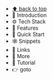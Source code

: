 - [⬆ back to top](#top)
- 🤖 Introduction
- ⚙️ Tech Stack
- 🔋 Features
- 🤸 Quick Start
- 🕸️ Snippets
- 🔗 Links
- 🚀 More
- 🚨 Tutorial
- 👉 goto
